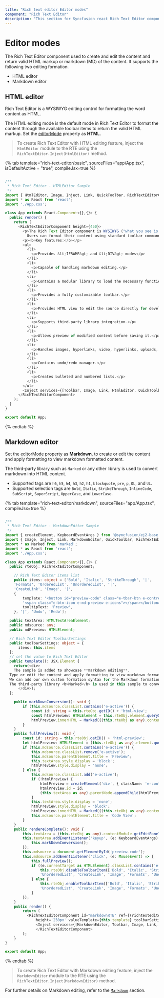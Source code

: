 ```yaml
---
title: "Rich text editor Editor modes"
component: "Rich Text Editor"
description: "This section for Syncfusion react Rich Text Editor component explains the markdown editing and HTML editing of the content through out the page."
---
```


# Editor modes

The Rich Text Editor component used to create and edit the content and return valid HTML markup or markdown (MD) of the content. It supports the following two editing formation.

* HTML editor
* Markdown editor

## HTML editor

Rich Text Editor is a WYSIWYG editing control for formatting the word content as HTML.

The HTML editing mode is the default mode in Rich Text Editor to format the content through the available toolbar items to return the valid HTML markup. Set the [editorMode](../api/rich-text-editor/#editormode) property as **HTML**.

> To create Rich Text Editor with HTML editing feature, inject the `HtmlEditor` module to the RTE using the `RichTextEditor.Inject(HtmlEditor)` method.

{% tab template="rich-text-editor/basic", sourceFiles="app/App.tsx", isDefaultActive = "true", compileJsx=true %}

```typescript

/**
 * Rich Text Editor - HTMLEditor Sample
 */
import { HtmlEditor, Image, Inject, Link, QuickToolbar, RichTextEditorComponent, Toolbar } from '@syncfusion/ej2-react-richtexteditor';
import * as React from 'react';
import './App.css';

class App extends React.Component<{},{}> {
  public render() {
    return (
      <RichTextEditorComponent height={450}>
        <p>The Rich Text Editor component is WYSIWYG ("what you see is what you get") editor that provides the best user experience to create and update the content.
          Users can format their content using standard toolbar commands.</p>
        <p><b>Key features:</b></p>
        <ul>
          <li>
            <p>Provides &lt;IFRAME&gt; and &lt;DIV&gt; modes</p>
          </li>
          <li>
            <p>Capable of handling markdown editing.</p>
          </li>
          <li>
            <p>Contains a modular library to load the necessary functionality on demand.</p>
          </li>
          <li>
            <p>Provides a fully customizable toolbar.</p>
          </li>
          <li>
            <p>Provides HTML view to edit the source directly for developers.</p>
          </li>
          <li>
            <p>Supports third-party library integration.</p>
          </li>
          <li>
            <p>Allows preview of modified content before saving it.</p>
          </li>
          <li>
            <p>Handles images, hyperlinks, video, hyperlinks, uploads, etc.</p>
          </li>
          <li>
            <p>Contains undo/redo manager.</p>
          </li>
          <li>
            <p>Creates bulleted and numbered lists.</p>
          </li>
        </ul>
        <Inject services={[Toolbar, Image, Link, HtmlEditor, QuickToolbar]} />
      </RichTextEditorComponent>
    );
  }
}

export default App;

```

{% endtab %}

## Markdown editor

Set the [editorMode](../api/rich-text-editor/#editormode) property as **Markdown**, to create or edit the content and apply formatting to view markdown formatted content.

The third-party library such as `Marked` or any other library is used to convert markdown into HTML content.

* Supported tags are `h6`, `h5`, `h4`, `h3`, `h2`, `h1`, `blockquote`, `pre`, `p`, `OL`, and `UL`.
* Supported selection tags are `Bold`, `Italic`, `StrikeThrough`, `InlineCode`, `SubScript`, `SuperScript`, `UpperCase`, and `LowerCase`.

{% tab template="rich-text-editor/markdown", sourceFiles="app/App.tsx", compileJsx=true %}

```typescript

/**
 * Rich Text Editor - MarkdownEditor Sample
 */
import { createElement, KeyboardEventArgs } from '@syncfusion/ej2-base';
import { Image, Inject, Link, MarkdownEditor, QuickToolbar, RichTextEditorComponent, Toolbar } from '@syncfusion/ej2-react-richtexteditor';
import * as Marked from 'marked';
import * as React from 'react';
import './App.css';

class App extends React.Component<{},{}> {
  public rteObj: RichTextEditorComponent;

    // Rich Text Editor items list
    public items: object = ['Bold', 'Italic', 'StrikeThrough', '|',
    'Formats', 'OrderedList', 'UnorderedList', '|',
    'CreateLink', 'Image', '|',
    {
        template: '<button id="preview-code" class="e-tbar-btn e-control e-btn e-icon-btn">' +
        '<span class="e-btn-icon e-md-preview e-icons"></span></button>',
        tooltipText: 'Preview',
    }, '|', 'Undo', 'Redo'];

  public textArea: HTMLTextAreaElement;
  public mdsource: any;
  public mdPreview: HTMLElement;

  // Rich Text Editor ToolbarSettings
  public toolbarSettings: object = {
      items: this.items
  };
  // set the value to Rich Text Editor
  public template(): JSX.Element {
    return(<div>
    The sample is added to showcase **markdown editing**.
  Type or edit the content and apply formatting to view markdown formatted content.
  We can add our own custom formation syntax for the Markdown formation, [sample link](https://ej2.syncfusion.com/home/).
  The third-party library <b>Marked</b> is used in this sample to convert markdown into HTML content.
      </div>);
  };

    public markDownConversion(): void {
        if (this.mdsource.classList.contains('e-active')) {
            const id: string = this.rteObj.getID() + 'html-view';
            const htmlPreview: HTMLElement = this.rteObj.element.querySelector('#' + id) as any;
            htmlPreview.innerHTML = Marked(((this.rteObj as any).contentModule.getEditPanel() as HTMLTextAreaElement).value);
        }
    }
    public fullPreview(): void {
        const id: string = this.rteObj.getID() + 'html-preview';
        let htmlPreview: HTMLElement = (this.rteObj as any).element.querySelector('#' + id);
        if (this.mdsource.classList.contains('e-active')) {
            this.mdsource.classList.remove('e-active');
            this.mdsource.parentElement.title = 'Preview';
            this.textArea.style.display = 'block';
            htmlPreview.style.display = 'none';
        } else {
            this.mdsource.classList.add('e-active');
            if (!htmlPreview) {
                htmlPreview = createElement('div', { className: 'e-content e-pre-source' });
                htmlPreview.id = id;
                (this.textArea as any).parentNode.appendChild(htmlPreview);
            }
            this.textArea.style.display = 'none';
            htmlPreview.style.display = 'block';
            htmlPreview.innerHTML = Marked(((this.rteObj as any).contentModule.getEditPanel() as HTMLTextAreaElement).value);
            this.mdsource.parentElement.title = 'Code View';
        }
    }
    public rendereComplete(): void {
        this.textArea = (this.rteObj as any).contentModule.getEditPanel() as HTMLTextAreaElement;
        this.textArea.addEventListener('keyup', (e: KeyboardEventArgs) => {
            this.markDownConversion();
        });
        this.mdsource = document.getElementById('preview-code');
        this.mdsource.addEventListener('click', (e: MouseEvent) => {
            this.fullPreview();
            if ((e.currentTarget as HTMLElement).classList.contains('e-active')) {
                this.rteObj.disableToolbarItem(['Bold', 'Italic', 'StrikeThrough', 'OrderedList',
                'UnorderedList', 'CreateLink', 'Image', 'Formats', 'Undo', 'Redo']);
            } else {
                this.rteObj.enableToolbarItem(['Bold', 'Italic', 'StrikeThrough', 'OrderedList',
                'UnorderedList', 'CreateLink', 'Image', 'Formats', 'Undo', 'Redo']);
            }
        });
    }
    public render() {
        return (
          <RichTextEditorComponent id="markdownRTE" ref={(richtexteditor) => { this.rteObj = richtexteditor! }} editorMode='Markdown'
              height='250px' valueTemplate={this.template} toolbarSettings={this.toolbarSettings} >
              <Inject services={[MarkdownEditor, Toolbar, Image, Link, QuickToolbar]} />
              </RichTextEditorComponent>
        );
    }
}

export default App;

```

{% endtab %}

> To create Rich Text Editor with Markdown editing feature, inject the `MarkdownEditor` module to the RTE using the `RichTextEditor.Inject(MarkdownEditor)` method.

For further details on Markdown editing, refer to the [`Markdown`](/rich-text-editor/markdown.html) section.